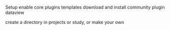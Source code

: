 Setup
enable core plugins templates 
download and install community plugin dataview

create a directory in projects or study, or make your own
